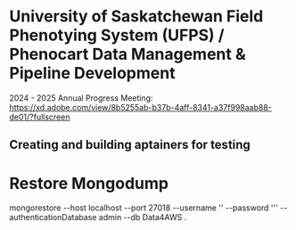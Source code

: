 # University of Saskatchewan Field Phenotying System (UFPS) / Phenocart Data Management & Pipeline Development

2024 - 2025 Annual Progress Meeting: https://xd.adobe.com/view/8b5255ab-b37b-4aff-8341-a37f998aab88-de01/?fullscreen

## Creating and building aptainers for testing


# Restore Mongodump

mongorestore --host localhost --port 27018 --username '<username>' --password '<password>'' --authenticationDatabase admin --db Data4AWS .
